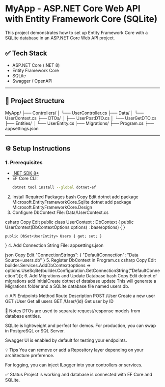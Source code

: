 # MyApp - ASP.NET Core Web API with Entity Framework Core (SQLite)

This project demonstrates how to set up Entity Framework Core with a SQLite database in an ASP.NET Core Web API project.

## ✅ Tech Stack

- ASP.NET Core (.NET 8)
- Entity Framework Core
- SQLite
- Swagger / OpenAPI

---

## 📁 Project Structure

MyApp/
├── Controllers/
│ └── UserController.cs
├── Data/
│ └── UserContext.cs
├── DTOs/
│ ├── UserPostDTO.cs
│ └── UserGetDTO.cs
├── Entities/
│ └── UserEntity.cs
├── Migrations/
├── Program.cs
├── appsettings.json

---

## ⚙️ Setup Instructions

### 1. Prerequisites

- [.NET SDK 8+](https://dotnet.microsoft.com/download)
- EF Core CLI:
  ```bash
  dotnet tool install --global dotnet-ef
2. Install Required Packages
bash
Copy
Edit
dotnet add package Microsoft.EntityFrameworkCore.Sqlite
dotnet add package Microsoft.EntityFrameworkCore.Design
3. Configure DbContext
File: Data/UserContext.cs

csharp
Copy
Edit
public class UserContext : DbContext
{
    public UserContext(DbContextOptions<UserContext> options) : base(options) { }

    public DbSet<UserEntity> Users { get; set; }
}
4. Add Connection String
File: appsettings.json

json
Copy
Edit
"ConnectionStrings": {
  "DefaultConnection": "Data Source=users.db"
}
5. Register DbContext in Program.cs
csharp
Copy
Edit
builder.Services.AddDbContext<UserContext>(options =>
    options.UseSqlite(builder.Configuration.GetConnectionString("DefaultConnection")));
6. Add Migrations and Update Database
bash
Copy
Edit
dotnet ef migrations add InitialCreate
dotnet ef database update
This will generate a Migrations folder and a SQLite database file named users.db.

🔥 API Endpoints
Method	Route	Description
POST	/User	Create a new user
GET	/User	Get all users
GET	/User/{id}	Get user by ID

🧪 Notes
DTOs are used to separate request/response models from database entities.

SQLite is lightweight and perfect for demos. For production, you can swap in PostgreSQL or SQL Server.

Swagger UI is enabled by default for testing your endpoints.

💡 Tips
You can remove or add a Repository layer depending on your architecture preference.

For logging, you can inject ILogger<T> into your controllers or services.

✅ Status
Project is working and database is connected with EF Core and SQLite.
